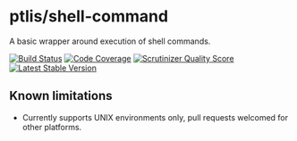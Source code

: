# ptlis/shell-command

A basic wrapper around execution of shell commands.


[![Build Status](https://travis-ci.org/ptlis/shell-command.png?branch=master)](https://travis-ci.org/ptlis/shell-command) [![Code Coverage](https://scrutinizer-ci.com/g/ptlis/shell-command/badges/coverage.png?s=6c30a32e78672ae0d7cff3ecf00ceba95049879a)](https://scrutinizer-ci.com/g/ptlis/shell-command/) [![Scrutinizer Quality Score](https://scrutinizer-ci.com/g/ptlis/shell-command/badges/quality-score.png?s=b8a262b33dd4a5de02d6f92f3e318ebb319f96c0)](https://scrutinizer-ci.com/g/ptlis/shell-command/) [![Latest Stable Version](https://poser.pugx.org/ptlis/shell-command/v/stable.png)](https://packagist.org/packages/ptlis/shell-command)



## Known limitations

* Currently supports UNIX environments only, pull requests welcomed for other platforms.
